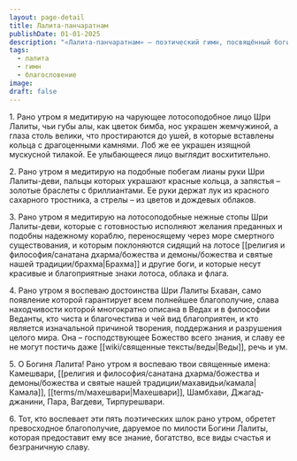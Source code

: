 ```yaml
---
layout: page-detail
title: Лалита-панчаратнам
publishDate: 01-01-2025
description: "«Лалита-панчаратнам» — поэтический гимн, посвящённый богине Лалите. В пяти строфах описываются её чарующий облик, милосердие и божественная сила: лицо, руки и стопы богини сравниваются с лотосом, драгоценностями и облаками. Лалита — источник знания, счастья и благополучия, её прославляют как изначальную причину творения, поддержания и разрушения мира. Утреннее воспевание гимна приносит преданным благословения, процветание и внутренний покой."
tags:
  - лалита
  - гимн
  - благословение
image: 
draft: false
---
```

1\. Рано утром я медитирую на чарующее лотосоподобное лицо Шри Лалиты, чьи губы алы, как цветок бимба, нос украшен жемчужиной, а глаза столь велики, что простираются до ушей, в которые вставлены кольца с драгоценными камнями. Лоб же ее украшен изящной мускусной тилакой. Ее улыбающееся лицо выглядит восхитительно.

 2\. Рано утром я медитирую на подобные побегам лианы руки Шри Лалиты-деви, пальцы которых украшают красные кольца, а запястья – золотые браслеты с бриллиантами. Ее руки держат лук из красного сахарного тростника, а стрелы – из цветов и дождевых облаков.

 3\. Рано утром я медитирую на лотосоподобные нежные стопы Шри Лалиты-деви, которые с готовностью исполняют желания преданных и подобны надежному кораблю, переносящему через море смертного существования, и которым поклоняются сидящий на лотосе [[религия и философия/санатана дхарма/божества и демоны/божества и святые нашей традиции/брахма|Брахма]] и другие боги, и которые несут красивые и благоприятные знаки лотоса, облака и флага.

 4\. Рано утром я воспеваю достоинства Шри Лалиты Бхаван, само появление которой гарантирует всем полнейшее благополучие, слава находчивости которой многократно описана в Ведах и в философии Веданты, кто чиста и благочестива и чей вид благоприятен, и кто является изначальной причиной творения, поддержания и разрушения целого мира. Она – господствующее Божество всего знания, и славу ее не могут постичь даже [[wiki/священные тексты/веды|Веды]], речь и ум.

 5\. О Богиня Лалита! Рано утром я воспеваю твои священные имена: Камешвари, [[религия и философия/санатана дхарма/божества и демоны/божества и святые нашей традиции/махавидьи/камала|Камала]], [[terms/m/махешвари|Махешвари]], Шамбхави, Джагад-джанини, Пара, Вагдеви, Тирпурешвари.

 6\. Тот, кто воспевает эти пять поэтических шлок рано утром, обретет превосходное благополучие, даруемое по милости Богини Лалиты, которая предоставит ему все знание, богатство, все виды счастья и безграничную славу.
